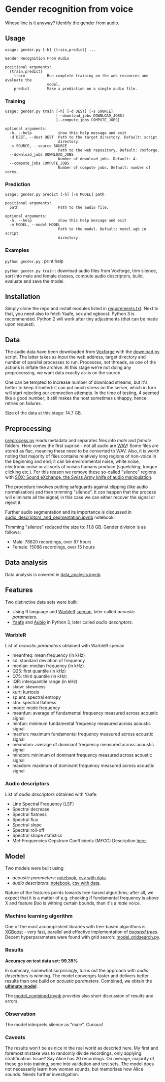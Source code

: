 # Gender recognition from voice
Whose line is it anyway? Identify the gender from audio.

## Usage

```
usage: gender.py [-h] {train,predict} ...

Gender Recognition From Audio

positional arguments:
  {train,predict}
    train          Run complete training on the web resources and evaluate the
                   model.
    predict        Make a prediction on a single audio file.
```
### Training
```
usage: gender.py train [-h] [-d DEST] [-s SOURCE]
                       [--download_jobs DOWNLOAD_JOBS]
                       [--compute_jobs COMPUTE_JOBS]

optional arguments:
  -h, --help            show this help message and exit
  -d DEST, --dest DEST  Path to the target directory. Default: script
                        directory.
  -s SOURCE, --source SOURCE
                        Path to the web repository. Default: Voxforge.
  --download_jobs DOWNLOAD_JOBS
                        Number of download jobs. Default: 4.
  --compute_jobs COMPUTE_JOBS
                        Number of compute jobs. Default: number of cores.
```
### Prediction
```
usage: gender.py predict [-h] [-m MODEL] path

positional arguments:
  path                  Path to the audio file.

optional arguments:
  -h, --help            show this help message and exit
  -m MODEL, --model MODEL
                        Path to the model. Default: model.xgb in script
                        directory.
```

### Examples
`python gender.py` : print help

`python gender.py train` : download audio files from Voxforge, trim silence, sort into male and female classes, compute audio descriptors, build, evaluate and save the model.

## Installation

Simply clone the repo and install modules listed in [requirements.txt](requirements.txt). Next to that, you need also to fetch Yaafe, sox and xgboost. Python 3 is recommended. Python 2 will work after tiny adjustments (that can be made upon request).

## Data

The audio data have been downloaded from [Voxforge](http://www.repository.voxforge1.org/downloads/SpeechCorpus/Trunk/Audio/Main/16kHz_16bit/) with the [download.py](download.py) script. The latter takes as input the web address, target directory and number of parallel processes to run. Processes, not threads, as one of the actions is inflate the archive. At this stage we're not doing any preprocessing, we want data exactly as-is on the source.

One can be tempted to increase number of download streams, but it's better to keep it limited: it can put much stress on the server, which in turn will start rejecting our connection attempts. In the time of testing, 4 seemed like a good number; it still makes the host sometimes unhappy, hence retries on failures.

Size of the data at this stage: 14.7 GB.

## Preprocessing

[preprocess.py](preprocess.py) reads metadata and separates files into *male* and *female* folders. Here comes the first suprise - not all audio are [WAV](https://en.wikipedia.org/wiki/WAV)! Some files are stored as flac, meaning these need to be converted to WAV. Also, it is worth noting that majority of files contains relatively long regions of non-voice in the beginning and end; it can be environmental noise, white noise, electronic noise or all sorts of noises humans produce (squelching, tongue clicking etc.). For this reason we remove these so-called "silence" regions with [SOX: Sound eXchange, the Swiss Army knife of audio manipulation](http://sox.sourceforge.net/sox.html).

The procedure involves putting safeguards against clipping (like audio normalisation) and then trimming "silence". It can happen that the process will eliminate all the signal; in this case we can either recover the signal or reject it.

Further audio segmentation and its importance is discussed in [audio_descriptors_and_segmentation.ipynb](http://nbviewer.jupyter.org/github/tracek/mfmodel/blob/master/analysis/audio_descriptors_and_segmentation.ipynb) notebook.

Trimming "silence" reduced the size to: 11.8 GB. Gender division is as follows:
- Male: 78820 recordings, over 87 hours
- Female: 15066 recordings, over 15 hours

## Data analysis
Data analysis is covered in [data_analysis.ipynb](http://nbviewer.jupyter.org/github/tracek/mfmodel/blob/master/analysis/data_analysis.ipynb).

## Features
Two distinctive data sets were built:
- Using R language and [WarbleR](https://cran.r-project.org/web/packages/warbleR/index.html) [specan](https://www.rdocumentation.org/packages/warbleR/versions/1.1.8/topics/specan), later called *acoustic parameters*.
- [Yaafe](http://yaafe.sourceforge.net/) and [Aubio](https://aubio.org/) in Python 3, later called *audio descriptors*.

### WarbleR
List of *acoustic parameters* obtained with WarbleR specan
- meanfreq: mean frequency (in kHz)
- sd: standard deviation of frequency
- median: median frequency (in kHz)
- Q25: first quantile (in kHz)
- Q75: third quantile (in kHz)
- IQR: interquantile range (in kHz)
- skew: skewness
- kurt: kurtosis
- sp.ent: spectral entropy
- sfm: spectral flatness
- mode: mode frequency
- meanfun: average of fundamental frequency measured across acoustic signal
- minfun: minimum fundamental frequency measured across acoustic signal
- maxfun: maximum fundamental frequency measured across acoustic signal
- meandom: average of dominant frequency measured across acoustic signal
- mindom: minimum of dominant frequency measured across acoustic signal
- maxdom: maximum of dominant frequency measured across acoustic signal

### Audio descriptors
List of *audio descriptors* obtained with Yaafe:
- Line Spectral Frequency (LSF)
- Spectral decrease
- Spectral flatness
- Spectral flux
- Spectral slope
- Spectral roll-off
- Spectral shape statistics
- Mel-Frequencies Cepstrum Coefficients (MFCC)
Description [here](http://yaafe.sourceforge.net/features.html).

## Model
Two models were built using:
- *acoustic parameters*: [notebook](http://nbviewer.jupyter.org/github/tracek/mfmodel/blob/master/analysis/model_warbler.ipynb), [csv with data](https://drive.google.com/open?id=1qZZTBPY6Ap0i5qr_e9xQbRNts7XMivs7).
- *audio descriptors*: [notebook](http://nbviewer.jupyter.org/github/tracek/mfmodel/blob/master/analysis/model_descriptors.ipynb), [csv with data](https://drive.google.com/open?id=1xwKHHrOgDj_0269OkYFpmDBNYg4rbxKq).

Nature of the features points towards tree-based algorithms; after all, we expect that it is a matter of e.g. checking if fundamental frequency is above X and feature *Boo* is withing certain bounds, than it's a *male* voice.

### Machine learning algorithm

One of the most accomplished libraries with tree-based algorithms is [XGBoost](https://github.com/dmlc/xgboost) - very fast, parallel and effective implementation of [*boosted trees*](https://arxiv.org/abs/1603.02754). Decent hyperparameters were found with grid search: [model_gridsearch.py](analysis/model_gridsearch.py).

### Results

**Accuracy on test data set: 99.35%**

In summary, somewhat surprisingly, turns out the approach with *audio descriptors* is winning. The model converges faster and delivers better results than one build on *acoustic parameters*. Combined, we obtain the [**ultimate model**](http://nbviewer.jupyter.org/github/tracek/mfmodel/blob/master/analysis/model_combined.ipynb).

The [model_combined.ipynb](http://nbviewer.jupyter.org/github/tracek/mfmodel/blob/master/analysis/model_combined.ipynb) provides also short discussion of results and errors.

### Observation

The model interprets silence as "male". Curious!

### Caveats

The results won't be as nice in the real world as descried here. My first and foremost mistake was to randomly divide recordings, only applying stratification. Issue? Say Alice has 20 recordings. On average, majority of these go into training, some into validation and test sets. The model does not necessarily learn how woman sounds, but memorises how Alice sounds. Needs further investigation.
